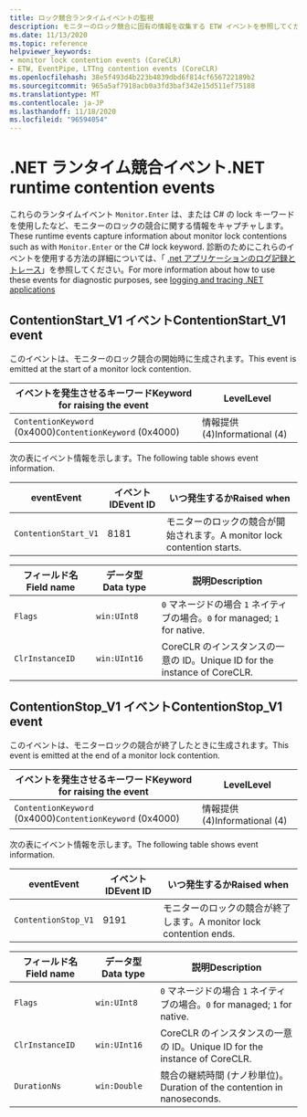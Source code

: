 ```yaml
---
title: ロック競合ランタイムイベントの監視
description: モニターのロック競合に固有の情報を収集する ETW イベントを参照してください。
ms.date: 11/13/2020
ms.topic: reference
helpviewer_keywords:
- monitor lock contention events (CoreCLR)
- ETW, EventPipe, LTTng contention events (CoreCLR)
ms.openlocfilehash: 38e5f493d4b223b4839dbd6f814cf656722189b2
ms.sourcegitcommit: 965a5af7918acb0a3fd3baf342e15d511ef75188
ms.translationtype: MT
ms.contentlocale: ja-JP
ms.lasthandoff: 11/18/2020
ms.locfileid: "96594054"
---
```

# <a name="net-runtime-contention-events"></a><span data-ttu-id="2b47f-103">.NET ランタイム競合イベント</span><span class="sxs-lookup"><span data-stu-id="2b47f-103">.NET runtime contention events</span></span>

<span data-ttu-id="2b47f-104">これらのランタイムイベント `Monitor.Enter` は、または C# の lock キーワードを使用したなど、モニターのロックの競合に関する情報をキャプチャします。</span><span class="sxs-lookup"><span data-stu-id="2b47f-104">These runtime events capture information about monitor lock contentions such as with `Monitor.Enter` or the C# lock keyword.</span></span> <span data-ttu-id="2b47f-105">診断のためにこれらのイベントを使用する方法の詳細については、「 [.net アプリケーションのログ記録とトレース](../../core/diagnostics/logging-tracing.md)」を参照してください。</span><span class="sxs-lookup"><span data-stu-id="2b47f-105">For more information about how to use these events for diagnostic purposes, see [logging and tracing .NET applications](../../core/diagnostics/logging-tracing.md)</span></span>

## <a name="contentionstart_v1-event"></a><span data-ttu-id="2b47f-106">ContentionStart_V1 イベント</span><span class="sxs-lookup"><span data-stu-id="2b47f-106">ContentionStart_V1 event</span></span>

<span data-ttu-id="2b47f-107">このイベントは、モニターのロック競合の開始時に生成されます。</span><span class="sxs-lookup"><span data-stu-id="2b47f-107">This event is emitted at the start of a monitor lock contention.</span></span>

|<span data-ttu-id="2b47f-108">イベントを発生させるキーワード</span><span class="sxs-lookup"><span data-stu-id="2b47f-108">Keyword for raising the event</span></span>|<span data-ttu-id="2b47f-109">Level</span><span class="sxs-lookup"><span data-stu-id="2b47f-109">Level</span></span>|
|-----------------------------------|-----------|
|<span data-ttu-id="2b47f-110">`ContentionKeyword` (0x4000)</span><span class="sxs-lookup"><span data-stu-id="2b47f-110">`ContentionKeyword` (0x4000)</span></span>|<span data-ttu-id="2b47f-111">情報提供 (4)</span><span class="sxs-lookup"><span data-stu-id="2b47f-111">Informational (4)</span></span>|

 <span data-ttu-id="2b47f-112">次の表にイベント情報を示します。</span><span class="sxs-lookup"><span data-stu-id="2b47f-112">The following table shows event information.</span></span>

|<span data-ttu-id="2b47f-113">event</span><span class="sxs-lookup"><span data-stu-id="2b47f-113">Event</span></span>|<span data-ttu-id="2b47f-114">イベント ID</span><span class="sxs-lookup"><span data-stu-id="2b47f-114">Event ID</span></span>|<span data-ttu-id="2b47f-115">いつ発生するか</span><span class="sxs-lookup"><span data-stu-id="2b47f-115">Raised when</span></span>|
|-----------|--------------|-----------------|
|`ContentionStart_V1`|<span data-ttu-id="2b47f-116">81</span><span class="sxs-lookup"><span data-stu-id="2b47f-116">81</span></span>|<span data-ttu-id="2b47f-117">モニターのロックの競合が開始されます。</span><span class="sxs-lookup"><span data-stu-id="2b47f-117">A monitor lock contention starts.</span></span>|

|<span data-ttu-id="2b47f-118">フィールド名</span><span class="sxs-lookup"><span data-stu-id="2b47f-118">Field name</span></span>|<span data-ttu-id="2b47f-119">データ型</span><span class="sxs-lookup"><span data-stu-id="2b47f-119">Data type</span></span>|<span data-ttu-id="2b47f-120">説明</span><span class="sxs-lookup"><span data-stu-id="2b47f-120">Description</span></span>|
|----------------|---------------|-----------------|
|`Flags`|`win:UInt8`|<span data-ttu-id="2b47f-121">`0` マネージドの場合 `1` ネイティブの場合。</span><span class="sxs-lookup"><span data-stu-id="2b47f-121">`0` for managed; `1` for native.</span></span>|
|`ClrInstanceID`|`win:UInt16`|<span data-ttu-id="2b47f-122">CoreCLR のインスタンスの一意の ID。</span><span class="sxs-lookup"><span data-stu-id="2b47f-122">Unique ID for the instance of CoreCLR.</span></span>|

## <a name="contentionstop_v1-event"></a><span data-ttu-id="2b47f-123">ContentionStop_V1 イベント</span><span class="sxs-lookup"><span data-stu-id="2b47f-123">ContentionStop_V1 event</span></span>

<span data-ttu-id="2b47f-124">このイベントは、モニターロックの競合が終了したときに生成されます。</span><span class="sxs-lookup"><span data-stu-id="2b47f-124">This event is emitted at the end of a monitor lock contention.</span></span>

|<span data-ttu-id="2b47f-125">イベントを発生させるキーワード</span><span class="sxs-lookup"><span data-stu-id="2b47f-125">Keyword for raising the event</span></span>|<span data-ttu-id="2b47f-126">Level</span><span class="sxs-lookup"><span data-stu-id="2b47f-126">Level</span></span>|
|-----------------------------------|-----------|
|<span data-ttu-id="2b47f-127">`ContentionKeyword` (0x4000)</span><span class="sxs-lookup"><span data-stu-id="2b47f-127">`ContentionKeyword` (0x4000)</span></span>|<span data-ttu-id="2b47f-128">情報提供 (4)</span><span class="sxs-lookup"><span data-stu-id="2b47f-128">Informational (4)</span></span>|

 <span data-ttu-id="2b47f-129">次の表にイベント情報を示します。</span><span class="sxs-lookup"><span data-stu-id="2b47f-129">The following table shows event information.</span></span>

|<span data-ttu-id="2b47f-130">event</span><span class="sxs-lookup"><span data-stu-id="2b47f-130">Event</span></span>|<span data-ttu-id="2b47f-131">イベント ID</span><span class="sxs-lookup"><span data-stu-id="2b47f-131">Event ID</span></span>|<span data-ttu-id="2b47f-132">いつ発生するか</span><span class="sxs-lookup"><span data-stu-id="2b47f-132">Raised when</span></span>|
|-----------|--------------|-----------------|
|`ContentionStop_V1`|<span data-ttu-id="2b47f-133">91</span><span class="sxs-lookup"><span data-stu-id="2b47f-133">91</span></span>|<span data-ttu-id="2b47f-134">モニターのロックの競合が終了します。</span><span class="sxs-lookup"><span data-stu-id="2b47f-134">A monitor lock contention ends.</span></span>|

|<span data-ttu-id="2b47f-135">フィールド名</span><span class="sxs-lookup"><span data-stu-id="2b47f-135">Field name</span></span>|<span data-ttu-id="2b47f-136">データ型</span><span class="sxs-lookup"><span data-stu-id="2b47f-136">Data type</span></span>|<span data-ttu-id="2b47f-137">説明</span><span class="sxs-lookup"><span data-stu-id="2b47f-137">Description</span></span>|
|----------------|---------------|-----------------|
|`Flags`|`win:UInt8`|<span data-ttu-id="2b47f-138">`0` マネージドの場合 `1` ネイティブの場合。</span><span class="sxs-lookup"><span data-stu-id="2b47f-138">`0` for managed; `1` for native.</span></span>|
|`ClrInstanceID`|`win:UInt16`|<span data-ttu-id="2b47f-139">CoreCLR のインスタンスの一意の ID。</span><span class="sxs-lookup"><span data-stu-id="2b47f-139">Unique ID for the instance of CoreCLR.</span></span>|
|`DurationNs`|`win:Double`|<span data-ttu-id="2b47f-140">競合の継続時間 (ナノ秒単位)。</span><span class="sxs-lookup"><span data-stu-id="2b47f-140">Duration of the contention in nanoseconds.</span></span>|
